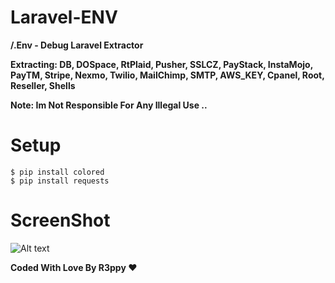 # Laravel-ENV
**/.Env - Debug Laravel Extractor**

**Extracting: DB, DOSpace, RtPlaid, Pusher, SSLCZ, PayStack, InstaMojo, PayTM, Stripe, Nexmo, Twilio, MailChimp, SMTP, AWS_KEY, Cpanel, Root, Reseller, Shells**

**Note: Im Not Responsible For Any Illegal Use ..**

# Setup
```
$ pip install colored
$ pip install requests
```

# ScreenShot
![Alt text](https://cdn.discordapp.com/attachments/808433103348432928/881823842010537994/ENV.png) 

**Coded With Love By R3ppy ❤️**

